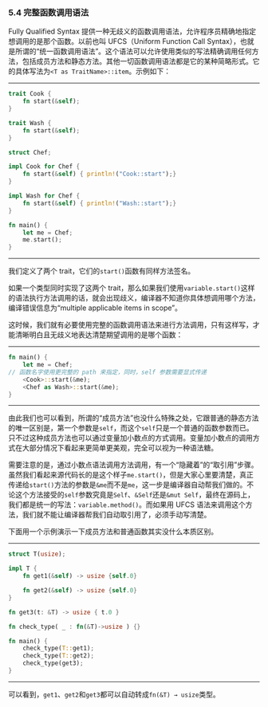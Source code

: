 ### 5.4 完整函数调用语法

Fully Qualified Syntax 提供一种无歧义的函数调用语法，允许程序员精确地指定想调用的是那个函数。以前也叫 UFCS（Uniform Function Call Syntax），也就是所谓的“统一函数调用语法”。这个语法可以允许使用类似的写法精确调用任何方法，包括成员方法和静态方法。其他一切函数调用语法都是它的某种简略形式。它的具体写法为`<T as TraitName>::item`。示例如下：

---

```rust
trait Cook {
    fn start(&self);
}

trait Wash {
    fn start(&self);
}

struct Chef;

impl Cook for Chef {
    fn start(&self) { println!("Cook::start");}
}

impl Wash for Chef {
    fn start(&self) { println!("Wash::start");}
}

fn main() {
    let me = Chef;
    me.start();
}
```

---

我们定义了两个 trait，它们的`start()`函数有同样方法签名。

如果一个类型同时实现了这两个 trait，那么如果我们使用`variable.start()`这样的语法执行方法调用的话，就会出现歧义，编译器不知道你具体想调用哪个方法，编译错误信息为“multiple applicable items in scope”。

这时候，我们就有必要使用完整的函数调用语法来进行方法调用，只有这样写，才能清晰明白且无歧义地表达清楚期望调用的是哪个函数：

---

```rust
fn main() {
    let me = Chef;
// 函数名字使用更完整的 path 来指定，同时，self 参数需要显式传递
    <Cook>::start(&me);
    <Chef as Wash>::start(&me);
}
```

---

由此我们也可以看到，所谓的“成员方法”也没什么特殊之处，它跟普通的静态方法的唯一区别是，第一个参数是`self`，而这个`self`只是一个普通的函数参数而已。只不过这种成员方法也可以通过变量加小数点的方式调用。变量加小数点的调用方式在大部分情况下看起来更简单更美观，完全可以视为一种语法糖。

需要注意的是，通过小数点语法调用方法调用，有一个“隐藏着”的“取引用”步骤。虽然我们看起来源代码长的是这个样子`me.start()`，但是大家心里要清楚，真正传递给`start()`方法的参数是`&me`而不是`me`，这一步是编译器自动帮我们做的。不论这个方法接受的`self`参数究竟是`Self`、`&Self`还是`&mut Self`，最终在源码上，我们都是统一的写法：`variable.method()`。而如果用 UFCS 语法来调用这个方法，我们就不能让编译器帮我们自动取引用了，必须手动写清楚。

下面用一个示例演示一下成员方法和普通函数其实没什么本质区别。

---

```rust
struct T(usize);

impl T {
    fn get1(&self) -> usize {self.0}

    fn get2(&self) -> usize {self.0}
}

fn get3(t: &T) -> usize { t.0 }

fn check_type( _ : fn(&T)->usize ) {}

fn main() {
    check_type(T::get1);
    check_type(T::get2);
    check_type(get3);
}
```

---

可以看到，`get1`、`get2`和`get3`都可以自动转成`fn(&T) → usize`类型。
